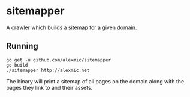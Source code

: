 # sitemapper
A crawler which builds a sitemap for a given domain.

## Running

```
go get -u github.com/alexmic/sitemapper
go build
./sitemapper http://alexmic.net
```

The binary will print a sitemap of all pages on the domain along with the pages they
link to and their assets.